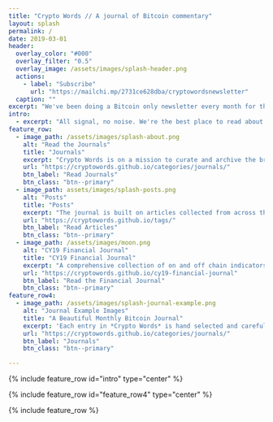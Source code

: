 ```yaml
---
title: "Crypto Words // A journal of Bitcoin commentary"
layout: splash
permalink: /
date: 2019-03-01
header:
  overlay_color: "#000"
  overlay_filter: "0.5"
  overlay_image: /assets/images/splash-header.png
  actions:
    - label: "Subscribe"
      url: "https://mailchi.mp/2731ce628dba/cryptowordsnewsletter"
  caption: ""
excerpt: "We've been doing a Bitcoin only newsletter every month for the past year - curated blogs, tweets, and essays for a wide range of topics related to Bitcoin. There are a ton of really smart subscribers. You should sign up too - apparently it's pretty good."
intro: 
  - excerpt: "All signal, no noise. We're the best place to read about Bitcoin."
feature_row:
  - image_path: /assets/images/splash-about.png
    alt: "Read the Journals"
    title: "Journals"
    excerpt: "Crypto Words is on a mission to curate and archive the brightest commentary on Bitcoin. We're producing a monthly journal and just getting started."
    url: "https://cryptowords.github.io/categories/journals/"
    btn_label: "Read Journals"
    btn_class: "btn--primary"
  - image_path: assets/images/splash-posts.png
    alt: "Posts"
    title: "Posts"
    excerpt: "The journal is built on articles collected from across the internet, from Twitter to Medium to essays, anywhere there's thoughtful commentary."
    url: "https://cryptowords.github.io/tags/"
    btn_label: "Read Articles"
    btn_class: "btn--primary"
  - image_path: /assets/images/moon.png
    alt: "CY19 Financial Journal"
    title: "CY19 Financial Journal"
    excerpt: "A comprehensive collection of on and off chain indicators and valuation models for Bitcoin."
    url: "https://cryptowords.github.io/cy19-financial-journal"
    btn_label: "Read the Financial Journal"
    btn_class: "btn--primary"
feature_row4:
  - image_path: /assets/images/splash-journal-example.png
    alt: "Journal Example Images"
    title: "A Beautiful Monthly Bitcoin Journal"
    excerpt: 'Each entry in *Crypto Words* is hand selected and carefully styled for the journal. Our goal is to educate Bitcoiners and archive commentary for future scholars.'
    url: "https://cryptowords.github.io/categories/journals/"
    btn_label: "Journals"
    btn_class: "btn--primary"

---
```


{% include feature_row id="intro" type="center" %}

{% include feature_row id="feature_row4" type="center" %}

{% include feature_row %}
